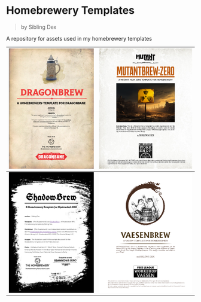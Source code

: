 # Homebrewery Templates
> by Sibling Dex

A repository for assets used in my homebrewery templates 

| [![](img/Dragonbrew.png)](https://homebrewery.naturalcrit.com/share/IOEuWz2v8FFi) | [![](img/Mutantbrew.png)](https://homebrewery.naturalcrit.com/share/dEvi-4wqbW_2) |
|:---------------------------------------------------------------------------------:|:---------------------------------------------------------------------------------:|
| [![](img/ShadowBrew.jpg)](https://homebrewery.naturalcrit.com/share/UHqC503ByHK2) | [![](img/Vaesenbrew.png)](https://homebrewery.naturalcrit.com/share/yvJpv9TksyEb) |
